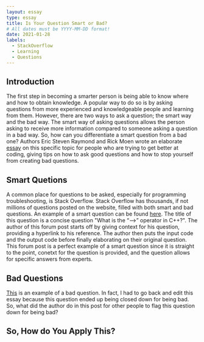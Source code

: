 ```yaml
---
layout: essay
type: essay
title: Is Your Question Smart or Bad?
# All dates must be YYYY-MM-DD format!
date: 2021-01-28
labels:
  - StackOverflow
  - Learning
  - Questions
---
```


## Introduction
  The first step in becoming a smarter person is being able to know where and how to obtain knowledge. A popular way to do so is by asking questions from more experienced and knowledgeable people and learning from them. However, there are two ways to ask a question; the smart way and the bad way. The smart way of asking questions allows the person asking to receive more information compared to someone asking a question in a bad way. So, how can you differentiate a smart question from a bad one? Authors Eric Steven Raymond and Rick Moen wrote an elaborate [essay](http://www.catb.org/esr/faqs/smart-questions.html) on this specific topic for people who are trying to get better at coding, giving tips on how to ask good questions and how to stop yourself from creating bad questions. 

## Smart Quetions
A common place for questions to be asked, especially for programming troubleshooting, is Stack Overflow. Stack Overflow has thousands, if not millions of questions posted on the website, filled with both smart and bad questions. An example of a smart question can be found [here](https://stackoverflow.com/questions/1642028/what-is-the-operator-in-c). The title of this question is a concise question "What is the “-->” operator in C++?". The author of this forum post starts off by giving context for his question, providing a hyperlink to his reference. The author then puts the input code and the output code before finally elaborating on their original question. This forum post is a perfect example of a smart question since it is straight to the point, conetxt for the question is provided, and the question allows for specific answers from experts.

## Bad Questions
[This](https://stackoverflow.com/questions/65950007/execute-exe-from-memory) is an example of a bad question. In fact, I had to go back and edit this essay because this question ended up being closed down for being bad. So, what did the author do in this post for other people to flag this question down for being bad?


## So, How do You Apply This?
